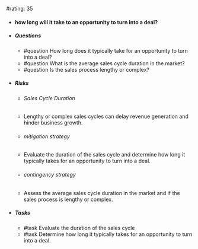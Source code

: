 #rating: 35
- #### how long will it take to an opportunity to turn into a deal?
- ##### Questions
  - #question How long does it typically take for an opportunity to turn into a deal?
  - #question What is the average sales cycle duration in the market?
  - #question Is the sales process lengthy or complex?
- ##### Risks

  - ###### Sales Cycle Duration
  - Lengthy or complex sales cycles can delay revenue generation and hinder business growth.
  - ###### mitigation strategy
  - Evaluate the duration of the sales cycle and determine how long it typically takes for an opportunity to turn into a deal.
  - ###### contingency strategy
  - Assess the average sales cycle duration in the market and if the sales process is lengthy or complex.
- ##### Tasks
  - #task Evaluate the duration of the sales cycle
  - #task  Determine how long it typically takes for an opportunity to turn into a deal.


